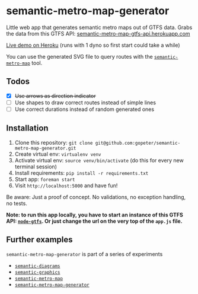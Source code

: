# semantic-metro-map-generator

Little web app that generates semantic metro maps out of GTFS data. Grabs the data from this GTFS API: [semantic-metro-map-gtfs-api.herokuapp.com](http://semantic-metro-map-gtfs-api.herokuapp.com)

[Live demo on Heroku](http://semantic-metro-map-generator.herokuapp.com) (runs with 1 dyno so first start could take a while)

You can use the generated SVG file to query routes with the [`semantic-metro-map`](http://semantic-metro-map.herokuapp.com) tool.

## Todos

- [x] ~~Use arrows as direction indicator~~
- [ ] Use shapes to draw correct routes instead of simple lines
- [ ] Use correct durations instead of random generated ones

## Installation

1. Clone this repository: `git clone git@github.com:gopeter/semantic-metro-map-generator.git`
2. Create virtual env: `virtualenv venv`
3. Activate virtual env: `source venv/bin/activate` (do this for every new terminal session)
4. Install requirements: `pip install -r requirements.txt`
5. Start app: `foreman start`
6. Visit `http://localhost:5000` and have fun!

Be aware: Just a proof of concept. No validations, no exception handling, no tests.

**Note: to run this app locally, you have to start an instance of this GTFS API: [`node-gtfs`](https://github.com/brendannee/node-gtfs). Or just change the url on the very top of the `app.js` file.**

## Further examples

`semantic-metro-map-generator` is part of a series of experiments

- [`semantic-diagrams`](https://github.com/gopeter/semantic-diagrams)
- [`semantic-graphics`](https://github.com/gopeter/semantic-graphics)
- [`semantic-metro-map`](https://github.com/gopeter/semantic-metro-map)
- [`semantic-metro-map-generator`](https://github.com/gopeter/semantic-metro-map-generator)